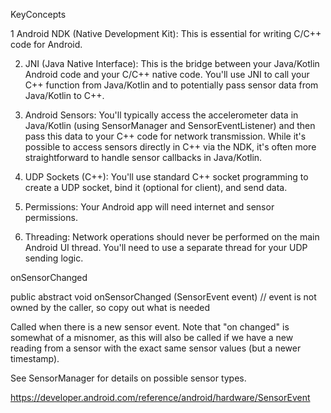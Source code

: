 KeyConcepts

1 Android NDK (Native Development Kit): This is essential for writing C/C++ code for Android.

2. JNI (Java Native Interface): This is the bridge between your Java/Kotlin Android code and your C/C++ native code. You'll use JNI to call your C++ function from Java/Kotlin and to potentially pass sensor data from Java/Kotlin to C++.

3. Android Sensors: You'll typically access the accelerometer data in Java/Kotlin (using SensorManager and SensorEventListener) and then pass this data to your C++ code for network transmission. While it's possible to access sensors directly in C++ via the NDK, it's often more straightforward to handle sensor callbacks in Java/Kotlin.
4. UDP Sockets (C++): You'll use standard C++ socket programming to create a UDP socket, bind it (optional for client), and send data.

5. Permissions: Your Android app will need internet and sensor permissions.

6. Threading: Network operations should never be performed on the main Android UI thread. You'll need to use a separate thread for your UDP sending logic.


onSensorChanged

public abstract void onSensorChanged (SensorEvent event)   // event is not owned by the caller, so copy out what is needed 

Called when there is a new sensor event. Note that "on changed" is somewhat of a misnomer, as this will also be called if we have a new reading from a sensor with the exact same sensor values (but a newer timestamp).

See SensorManager for details on possible sensor types.

https://developer.android.com/reference/android/hardware/SensorEvent
